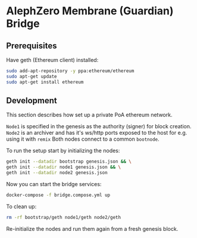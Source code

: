 # AlephZero Membrane (Guardian) Bridge

## Prerequisites

Have geth (Ethereum client) installed:

```bash
sudo add-apt-repository -y ppa:ethereum/ethereum
sudo apt-get update
sudo apt-get install ethereum
```
## Development

This section describes how set up a private PoA ethereum network.

`Node1` is specified in the genesis as the authority (signer) for block creation.
`Node2` is an archiver and has it's ws/http ports exposed to the host for e.g. using it with `remix`
Both nodes connect to a common `bootnode`.

To run the setup start by initializing the nodes:

```bash
geth init --datadir bootstrap genesis.json && \
geth init --datadir node1 genesis.json && \
geth init --datadir node2 genesis.json
```

Now you can start the bridge services:

```bash
docker-compose -f bridge.compose.yml up
```

To clean up:

```bash
rm -rf bootstrap/geth node1/geth node2/geth
```

Re-initialize the nodes and run them again from a fresh genesis block.
